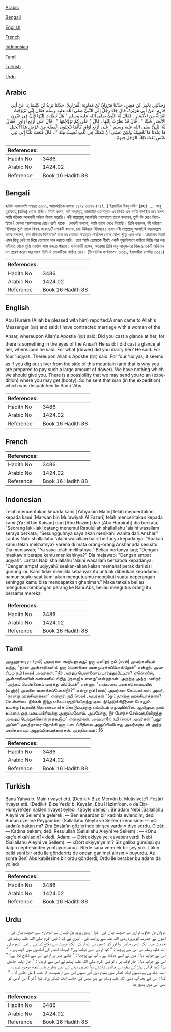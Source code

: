 [Arabic](#arabic)

[Bengali](#bengali)

[English](#english)

[French](#french)

[Indonesian](#indonesian)

[Tamil](#tamil)

[Turkish](#turkish)

[Urdu](#urdu)

## Arabic


<div dir="rtl" lang="ar" style={{fontSize:'larger',backgroundColor:'#f8f9fa',padding:20}}>
وَحَدَّثَنِي يَحْيَى بْنُ مَعِينٍ، حَدَّثَنَا مَرْوَانُ بْنُ مُعَاوِيَةَ الْفَزَارِيُّ، حَدَّثَنَا يَزِيدُ بْنُ كَيْسَانَ، عَنْ أَبِي حَازِمٍ، عَنْ أَبِي هُرَيْرَةَ، قَالَ جَاءَ رَجُلٌ إِلَى النَّبِيِّ صلى الله عليه وسلم فَقَالَ إِنِّي تَزَوَّجْتُ امْرَأَةً مِنَ الأَنْصَارِ ‏.‏ فَقَالَ لَهُ النَّبِيُّ صلى الله عليه وسلم ‏"‏ هَلْ نَظَرْتَ إِلَيْهَا فَإِنَّ فِي عُيُونِ الأَنْصَارِ شَيْئًا ‏"‏ ‏.‏ قَالَ قَدْ نَظَرْتُ إِلَيْهَا ‏.‏ قَالَ ‏"‏ عَلَى كَمْ تَزَوَّجْتَهَا ‏"‏ ‏.‏ قَالَ عَلَى أَرْبَعِ أَوَاقٍ ‏.‏ فَقَالَ لَهُ النَّبِيُّ صلى الله عليه وسلم ‏"‏ عَلَى أَرْبَعِ أَوَاقٍ كَأَنَّمَا تَنْحِتُونَ الْفِضَّةَ مِنْ عُرْضِ هَذَا الْجَبَلِ مَا عِنْدَنَا مَا نُعْطِيكَ وَلَكِنْ عَسَى أَنْ نَبْعَثَكَ فِي بَعْثٍ تُصِيبُ مِنْهُ ‏"‏ ‏.‏ قَالَ فَبَعَثَ بَعْثًا إِلَى بَنِي عَبْسٍ بَعَثَ ذَلِكَ الرَّجُلَ فِيهِمْ ‏.‏
</div>
<div style={{backgroundColor:'#f8f9fa',padding:20, marginBottom: 10}}><table> <thead> <tr> <th>References:</th> <th></th> </tr> </thead> <tbody><tr><td>Hadith No</td><td>3486</td></tr><tr><td>Arabic No</td><td>1424.02</td></tr><tr><td>Reference</td><td>Book 16 Hadith 88</td></tr></tbody></table></div>

## Bengali


<div dir="ltr" lang="bn" style={{fontSize:'larger',backgroundColor:'#f8f9fa',padding:20}}>
হাদিস একাডেমি নাম্বারঃ ৩৩৭৭, আন্তর্জাতিক নাম্বারঃ ১৪২৪ ৩৩৭৭-(৭৫/...) ইয়াহইয়া ইবনু মাঈন (রহঃ) ..... আবূ হুরায়রাহ্ (রাযিঃ) থেকে বর্ণিত। তিনি বলেন, নবী সাল্লাল্লাহু আলাইহি ওয়াসাল্লাম এর নিকট এক ব্যক্তি উপস্থিত হয়ে বলল, আমি জনৈকা আনসারী মহিলা বিবাহ করেছি। নবী সাল্লাল্লাহু আলাইহি ওয়াসাল্লাম তাকে বললেন, তুমি কি দেখে নিয়েছিলে? কেননা আনসারদের চোখে ক্রটি থাকে। লোকটি বললো, আমি তাকে দেখে নিয়েছি। তিনি বললেন, কী পরিমাণ বিনিময়ে তুমি তাকে বিবাহ করেছো? লোকটি বললো, চার উকিয়ার বিনিময়ে। তখন নবী সাল্লাল্লাহু আলাইহি ওয়াসাল্লাম তাকে বললেন, চার উকিয়ার বিনিময়ে? মনে হয় তোমরা পাহাড়ের পার্শ্বদেশ থেকে রৌপ্য খুঁড়ে এনে থাক। আমাদের নিকট এমন কিছু নেই যা দিয়ে তোমাকে দান করতে পারি। তবে আমি তোমাকে শীঘ্রই একটি যুদ্ধাভিযানে পাঠিয়ে দিচ্ছি যার লব্ধ গনীমাত থেকে তুমি একাংশ লাভ করতে পারবে। বর্ণনাকারী বলেন, অতঃপর তিনি বানু আব্‌স-এর বিরুদ্ধে একটি অভিযান দল প্রেরণ করেন যার সাথে তিনি ঐ লোকটিকে পাঠিয়ে দেন। (ইসলামিক ফাউন্ডেশন ৩৩৫১, ইসলামীক সেন্টার ৩৩৫০)
</div>
<div style={{backgroundColor:'#f8f9fa',padding:20, marginBottom: 10}}><table> <thead> <tr> <th>References:</th> <th></th> </tr> </thead> <tbody><tr><td>Hadith No</td><td>3486</td></tr><tr><td>Arabic No</td><td>1424.02</td></tr><tr><td>Reference</td><td>Book 16 Hadith 88</td></tr></tbody></table></div>

## English


<div dir="ltr" lang="en" style={{fontSize:'larger',backgroundColor:'#f8f9fa',padding:20}}>
Abu Huraira (Allah be pleased with him) reported:A man came to Allah's Messenger (ﷺ) and said: I have contracted marriage with a woman of the Ansar, whereupon Allah's Apostle (ﷺ) said: Did you cast a glance at her, for there is something in the eyes of the Ansar? He said: I did cast a glance at her, whereupon he said: For what (dower) did you marry her? He said: For four 'uqiyas. Thereupon Allah's Apostle (ﷺ) said: For four 'uqiyas; it seems as if you dig out silver from the side of this mountain (and that is why you are prepared to pay such a large amount of dower). We have nothing which we should give you. There is a possibility that we may send you to an (expedition) where you may get (booty). So he sent that man (in the expedition) which was despatched to Banu 'Abs
</div>
<div style={{backgroundColor:'#f8f9fa',padding:20, marginBottom: 10}}><table> <thead> <tr> <th>References:</th> <th></th> </tr> </thead> <tbody><tr><td>Hadith No</td><td>3486</td></tr><tr><td>Arabic No</td><td>1424.02</td></tr><tr><td>Reference</td><td>Book 16 Hadith 88</td></tr></tbody></table></div>

## French


<div dir="ltr" lang="fr" style={{fontSize:'larger',backgroundColor:'#f8f9fa',padding:20}}>

</div>
<div style={{backgroundColor:'#f8f9fa',padding:20, marginBottom: 10}}><table> <thead> <tr> <th>References:</th> <th></th> </tr> </thead> <tbody><tr><td>Hadith No</td><td>3486</td></tr><tr><td>Arabic No</td><td>1424.02</td></tr><tr><td>Reference</td><td>Book 16 Hadith 88</td></tr></tbody></table></div>

## Indonesian


<div dir="ltr" lang="id" style={{fontSize:'larger',backgroundColor:'#f8f9fa',padding:20}}>
Telah menceritakan kepada kami [Yahya bin Ma'in] telah menceritakan kepada kami [Marwan bin Mu'awiyah Al Fazari] telah menceritakan kepada kami [Yazid bin Kaisan] dari [Abu Hazim] dari [Abu Hurairah] dia berkata; "Seorang laki-laki datang menemui Rasulullah shallallahu 'alaihi wasallam seraya berkata; "Sesungguhnya saya akan menikahi wanita dari Anshar." Lantas Nabi shallallahu 'alaihi wasallam balik bertanya kepadanya: "Apakah kamu telah melihatnya? karena di mata orang-orang Anshar ada sesuatu. Dia menjawab; "Ya saya telah melihatnya." Beliau bertanya lagi; "Dengan maskawin berapa kamu menikahinya?" Dia mejawab; "Dengan empat uqiyah". Lantas Nabi shallallahu 'alaihi wasallam bersabda kepadanya: "Dengan empat uqiyyah? seakan-akan kalian memahat perak dari sisi gunung ini. Kami tidak memiliki sebanyak itu untuak diberikan kepadamu, namun suatu saat kami akan mengutusmu mengikuti suatu peperangan sehingga kamu bisa mendapatkan ghanimah." Maka tatkala beliau mengutus rombongan perang ke Bani Abs, beliau mengutus orang itu bersama mereka
</div>
<div style={{backgroundColor:'#f8f9fa',padding:20, marginBottom: 10}}><table> <thead> <tr> <th>References:</th> <th></th> </tr> </thead> <tbody><tr><td>Hadith No</td><td>3486</td></tr><tr><td>Arabic No</td><td>1424.02</td></tr><tr><td>Reference</td><td>Book 16 Hadith 88</td></tr></tbody></table></div>

## Tamil


<div dir="ltr" lang="ta" style={{fontSize:'larger',backgroundColor:'#f8f9fa',padding:20}}>
அபூஹுரைரா (ரலி) அவர்கள் கூறியதாவது: ஒரு மனிதர் நபி (ஸல்) அவர்களிடம் வந்து, "நான் அன்சாரிகளில் ஒரு பெண்ணை மணமுடிக்கப்போகிறேன்" என்றார். அவரிடம் நபி (ஸல்) அவர்கள், "நீர் அந்தப் பெண்ணைப் பார்த்துவிட்டீரா? ஏனெனில், அன்சாரிகளின் கண்களில் சிறிது (குறை)உள்ளது"என்றார்கள். அதற்கு அந்த மனிதர், "அந்தப் பெண்ணைப் பார்த்து விட்டேன்" என்றார். "எவ்வளவு மணக்கொடையில் (மஹ்ர்) அவளை மணக்கப்போகிறீர்?" என்று நபி (ஸல்) அவர்கள் கேட்டார்கள். அவர், "நான்கு ஊக்கியாக்கள்" என்றார். நபி (ஸல்) அவர்கள் "(ஓ!) நான்கு ஊக்கியாக்களா? வெள்ளியை நீங்கள் இந்த மலைப்பகுதியிலிருந்து குடைந்தெடுக்கிறீர்கள் போலும். உமக்கு (உதவித் தொகையாக)க் கொடுப்பதற்கு எம்மிடம் எதுவுமில்லை. ஆயினும், நாம் உம்மை ஒரு படைப்பிரிவுக்கு அனுப்புவோம். அப்போது, நீர் போர்ச் செல்வத்திலிருந்து அதைப் பெற்றுக்கொள்ளக்கூடும்" என்றார்கள். அவ்வாறே நபி (ஸல்) அவர்கள் "பனூ அப்ஸ்" குலத்தாரை நோக்கி ஒரு படைப்பிரிவை அனுப்பியபோது அவர்களுடன் அந்த மனிதரையும் அனுப்பிவைத்தார்கள். அத்தியாயம் : 16
</div>
<div style={{backgroundColor:'#f8f9fa',padding:20, marginBottom: 10}}><table> <thead> <tr> <th>References:</th> <th></th> </tr> </thead> <tbody><tr><td>Hadith No</td><td>3486</td></tr><tr><td>Arabic No</td><td>1424.02</td></tr><tr><td>Reference</td><td>Book 16 Hadith 88</td></tr></tbody></table></div>

## Turkish


<div dir="ltr" lang="tr" style={{fontSize:'larger',backgroundColor:'#f8f9fa',padding:20}}>
Bana Yahya b. Main rivayet etti. (Dediki): Bize Mervân b. Muâviyete'l-Fezârî rivayet etti. (Dediki): Bize Yezîd b. Keysân, Ebu Hâzim'den. o da Eb» Hureyre'den naklen rivayet eyledi. (Şöyle demiş) : Bir adam Nebi (Sallallahu Aleyhi ve Sellem)'e gelerek: — Ben ensardan bir kadınla evlendim; dedi. Bunun üzerine Peygamber (Sallallahu Aleyhi ve Sellem) kendisine: — «O kadın'a baktın mı? Zira Ensâr'ın gözlerinde bir şey vardır.» diye sordu. O zât: — Kadına baktım; dedi.Resulullah (Sallallahu Aleyhi ve Sellem) : — «Onu kaç'a nikahladın?» dedi. Adam: — Dört okiyye'ye; cevabını verdi. Nebi (Sallallahu Aleyhi ve Sellem): — «Dört okiyye'ye mî? Siz galiba gümüşü şu dağın cephesinden yontuyorsunuz. Bizde sana verecek bir şey yok. Lâkin belki seni bir ordu ile göndeririz de ondan ganimet alırsın.» buyurdu. Az sonra Benî Abs kabilesine bir ordu gönderdi, Ordu ile beraber bu adamı da yolladı
</div>
<div style={{backgroundColor:'#f8f9fa',padding:20, marginBottom: 10}}><table> <thead> <tr> <th>References:</th> <th></th> </tr> </thead> <tbody><tr><td>Hadith No</td><td>3486</td></tr><tr><td>Arabic No</td><td>1424.02</td></tr><tr><td>Reference</td><td>Book 16 Hadith 88</td></tr></tbody></table></div>

## Urdu


<div dir="rtl" lang="ur" style={{fontSize:'larger',backgroundColor:'#f8f9fa',padding:20}}>
مروان بن معاویہ فزاری نے حدیث بیان کی ، کہا : ہمیں یزید بن کیسان نے ابوحازم سے حدیث بیان کی ، انہوں نے حضرت ابوہریرہ رضی اللہ عنہ سے روایت کی ، انہوں نے کہا : نبی اکرم صلی اللہ علیہ وسلم کی خدمت میں ایک آدمی حاضر ہوا اور کہا : میں نے انصار کی ایک عورت سے نکاح کیا ہے ۔ نبی اکرم صلی اللہ علیہ وسلم نے اس سے پوچھا : " کیا تم نے اسے دیکھا ہے؟ کیونکہ انصار کی آنکھوں میں کچھ ہے ۔ " اس نے جواب دیا : میں نے اسے دیکھا ہے ۔ آپ نے پوچھا : " کتنے مہر پر تم نے اِس سے نکاح کیا ہے؟ " اس نے جواب دیا : چار اوقیہ پر ۔ تو نبی اکرم صلی اللہ علیہ وسلم نے اس سے فرمایا : " چار اوقیہ چاندی پر؟ گویا تم اس پہاڑ کے پہلو سے چاندی تراشتے ہو! تمہیں دینے کے لیے ہمارے پاس کچھ موجود نہیں ، البتہ جلد ہی ہم تمہیں ایک لشکر میں بھیج دیں گے تمہیں اس سے ( غنیمت کا حصہ ) مل جائے گا ۔ " کہا : اس کے بعد آپ صلی اللہ علیہ وسلم نے بنو عبس کی جانب ایک لشکر روانہ کیا ( تو ) اس آدمی کو بھی اس میں بھیج دیا
</div>
<div style={{backgroundColor:'#f8f9fa',padding:20, marginBottom: 10}}><table> <thead> <tr> <th>References:</th> <th></th> </tr> </thead> <tbody><tr><td>Hadith No</td><td>3486</td></tr><tr><td>Arabic No</td><td>1424.02</td></tr><tr><td>Reference</td><td>Book 16 Hadith 88</td></tr></tbody></table></div>